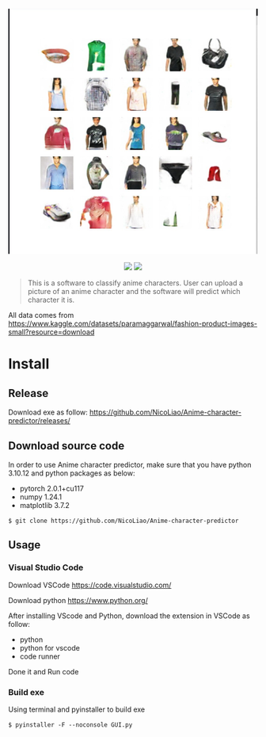 
<p align=center>
<img target = "banner" src="messageImage_1704986745514.jpg">
</p>

<p align=center>
<a target="badge" href="https://github.com/NicoLiao/Pixiv-Downloader" title="python version"><img src="https://img.shields.io/badge/python-v3.10.12-blue"></a>
<a target="badge" href="https://github.com/NicoLiao/Pixiv-Downloader" title="windows badge"><img src="https://img.shields.io/badge/Windows-0078D6?style=for-the-badge&logo=windows&logoColor=white" width=85/></a>  
</p>

>This is a software to classify anime characters. User can upload a picture of an anime character and the software will predict which character it is.

All data comes from https://www.kaggle.com/datasets/paramaggarwal/fashion-product-images-small?resource=download

# Install
## Release 
Download exe as follow: https://github.com/NicoLiao/Anime-character-predictor/releases/


## Download source code
In order to use Anime character predictor, make sure that you have python 3.10.12 and python packages as below:

* pytorch 2.0.1+cu117
* numpy 1.24.1
* matplotlib 3.7.2

```
$ git clone https://github.com/NicoLiao/Anime-character-predictor
```
## Usage
### Visual Studio Code
Download VSCode https://code.visualstudio.com/

Download python https://www.python.org/

After installing VScode and Python, download the extension in VSCode as follow:
* python
* python for vscode
* code runner

Done it and Run code

### Build exe
Using terminal and pyinstaller to build exe
```
$ pyinstaller -F --noconsole GUI.py 
```
